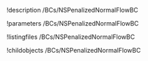 !description /BCs/NSPenalizedNormalFlowBC

!parameters /BCs/NSPenalizedNormalFlowBC

!listingfiles /BCs/NSPenalizedNormalFlowBC

!childobjects /BCs/NSPenalizedNormalFlowBC
